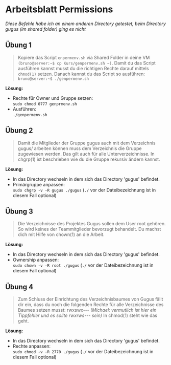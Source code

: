 # Arbeitsblatt Permissions
*Diese Befehle habe ich an einem anderen Directory getestet, beim Directory gugus (im shared folder) ging es nicht*

## Übung 1
>Kopiere das Script `enpermenv.sh` via Shared Folder in deine VM `(bruno@server:~$
cp Kurs/genpermenv.sh ~)`. Damit du das Script ausführen kannst musst du die
richtigen Rechte darauf mittels `chmod(1)` setzen. Danach kannst du das Script so
ausführen: `bruno@server:~$ ./genpermenv.sh`

**Lösung:**<br>

- Rechte für Owner und Gruppe setzen: <br>
`sudo chmod 0777 genprmenv.sh`
- Ausführen:<br>
`./genpermenv.sh`

## Übung 2
>Damit die Mitglieder der Gruppe gugus auch mit dem Verzeichnis gugus/ arbeiten können
muss dem Verzeichnis die Gruppe zugewiesen werden. Das gilt auch für alle
Unterverzeichnisse. In chgrp(1) ist beschrieben wie du die Gruppe rekursiv ändern
kannst.

**Lösung:**<br>

- In das Directory wechseln in dem sich das Directory 'gugus' befindet.
- Primärgruppe anpassen:<br>
`sudo chgrp -v -R gugus ./gugus` (`./` vor der Dateibezeichnung ist in diesem Fall optional)

## Übung 3
>Die Verzeichnisse des Projektes Gugus sollen dem User root gehören. So wird keines
der Teammitglieder bevorzugt behandelt. Du machst dich mit Hilfe von chown(1) an die
Arbeit.

**Lösung:**<br>

- In das Directory wechseln in dem sich das Directory 'gugus' befindet.
- Ownership anpassen:<br>
`sudo chown -v -R root ./gugus` (`./` vor der Dateibezeichnung ist in diesem Fall optional)

## Übung 4
>Zum Schluss der Einrichtung des Verzeichnisbaumes von Gugus fällt dir ein, dass du
noch die folgenden Rechte für alle Verzeichnisse des Baumes setzen musst:
rwxswx--- *(Michael: vermutlich ist hier ein Tippfehler und es sollte rwxrws--- sein)* 
In chmod(1) steht wie das geht.

**Lösung:**<br>

- In das Directory wechseln in dem sich das Directory 'gugus' befindet.
- Rechte anpassen:<br>
`sudo chmod -v -R 2770 ./gugus` (`./` vor der Dateibezeichnung ist in diesem Fall optional)